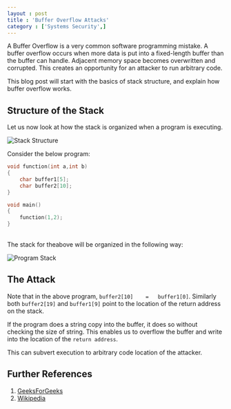 ```yaml
---
layout : post
title : 'Buffer Overflow Attacks'
category : ['Systems Security',]
---
```


A Buffer Overflow is a very common software programming mistake. A buffer overflow  occurs when more data is put into a fixed-length buffer than the buffer can handle. Adjacent memory space becomes overwritten and corrupted. This creates an opportunity for an attacker to run arbitrary code.

This blog post will start with the basics of stack structure, and explain how buffer overflow works.

## Structure of the Stack

Let us now look at how the stack is organized when a program is executing.

![Stack Structure]({{"/images/stack.png"}})
<br>

Consider the below program:

```c
void function(int a,int b)
{
    char buffer1[5];
    char buffer2[10];
}

void main()
{
    function(1,2);
}
```
<br>
The stack for theabove will be organized in the following way:

![Program Stack]({{"/images/actual_stack.png"}})
<br>

## The Attack

Note that in the above program, `buffer2[10]	=	buffer1[0]`.
Similarly both `buffer2[19]` and `buffer1[9]` point to the location of the return address on the stack.

If the program does a string copy into the buffer, it does so without checking the size of string. This enables us to overflow the buffer and write into the location of the `return address`.

This can subvert execution to arbitrary code location of the attacker.

## Further References
1. [GeeksForGeeks](https://www.geeksforgeeks.org/buffer-overflow-attack-with-example/)
2. [Wikipedia](https://en.wikipedia.org/wiki/Buffer_overflow)
